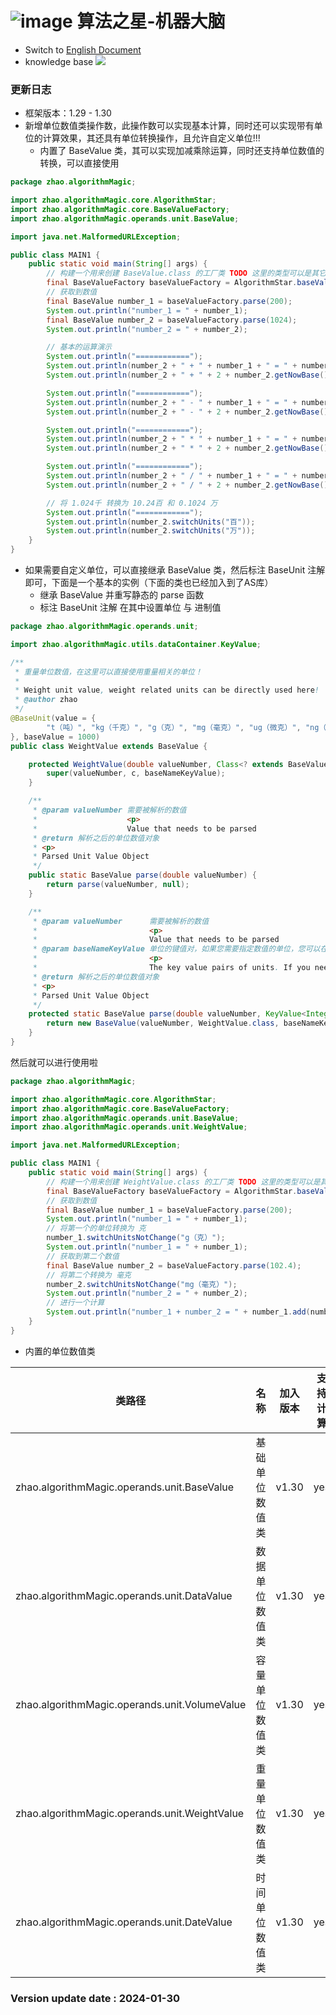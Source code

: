 # ![image](https://user-images.githubusercontent.com/113756063/194830221-abe24fcc-484b-4769-b3b7-ec6d8138f436.png) 算法之星-机器大脑

- Switch to [English Document](https://github.com/BeardedManZhao/algorithmStar/blob/Zhao-develop/src_code/README.md)
- knowledge base
  <a href="https://github.com/BeardedManZhao/algorithmStar/blob/main/KnowledgeDocument/knowledge%20base-Chinese.md">
  <img src = "https://user-images.githubusercontent.com/113756063/194838003-7ad14dac-b38c-4b57-a942-ba58f00baaf7.png"/>
  </a>

### 更新日志

* 框架版本：1.29 - 1.30
* 新增单位数值类操作数，此操作数可以实现基本计算，同时还可以实现带有单位的计算效果，其还具有单位转换操作，且允许自定义单位!!!
    * 内置了 BaseValue 类，其可以实现加减乘除运算，同时还支持单位数值的转换，可以直接使用

```java
package zhao.algorithmMagic;

import zhao.algorithmMagic.core.AlgorithmStar;
import zhao.algorithmMagic.core.BaseValueFactory;
import zhao.algorithmMagic.operands.unit.BaseValue;

import java.net.MalformedURLException;

public class MAIN1 {
    public static void main(String[] args) {
        // 构建一个用来创建 BaseValue.class 的工厂类 TODO 这里的类型可以是其它的 但是要确保是 BaseValue 的子类
        final BaseValueFactory baseValueFactory = AlgorithmStar.baseValueFactory(BaseValue.class);
        // 获取到数值
        final BaseValue number_1 = baseValueFactory.parse(200);
        System.out.println("number_1 = " + number_1);
        final BaseValue number_2 = baseValueFactory.parse(1024);
        System.out.println("number_2 = " + number_2);

        // 基本的运算演示
        System.out.println("============");
        System.out.println(number_2 + " + " + number_1 + " = " + number_1.add(number_2));
        System.out.println(number_2 + " + " + 2 + number_2.getNowBase().getValue() + " = " + number_2.add(2));

        System.out.println("============");
        System.out.println(number_2 + " - " + number_1 + " = " + number_1.diff(number_2));
        System.out.println(number_2 + " - " + 2 + number_2.getNowBase().getValue() + " = " + number_2.diff(2));

        System.out.println("============");
        System.out.println(number_2 + " * " + number_1 + " = " + number_1.multiply(number_2));
        System.out.println(number_2 + " * " + 2 + number_2.getNowBase().getValue() + " = " + number_2.multiply(2));

        System.out.println("============");
        System.out.println(number_2 + " / " + number_1 + " = " + number_1.divide(number_2));
        System.out.println(number_2 + " / " + 2 + number_2.getNowBase().getValue() + " = " + number_2.divide(2));

        // 将 1.024千 转换为 10.24百 和 0.1024 万
        System.out.println("============");
        System.out.println(number_2.switchUnits("百"));
        System.out.println(number_2.switchUnits("万"));
    }
}

```

* 如果需要自定义单位，可以直接继承 BaseValue 类，然后标注 BaseUnit 注解即可，下面是一个基本的实例（下面的类也已经加入到了AS库）
    * 继承 BaseValue 并重写静态的 parse 函数
    * 标注 BaseUnit 注解 在其中设置单位 与 进制值

```java
package zhao.algorithmMagic.operands.unit;

import zhao.algorithmMagic.utils.dataContainer.KeyValue;

/**
 * 重量单位数值，在这里可以直接使用重量相关的单位！
 *
 * Weight unit value, weight related units can be directly used here!
 * @author zhao
 */
@BaseUnit(value = {
        "t（吨）", "kg（千克）", "g（克）", "mg（毫克）", "ug（微克）", "ng（纳克）", "pg（皮克）", "fg（飞克）"
}, baseValue = 1000)
public class WeightValue extends BaseValue {

    protected WeightValue(double valueNumber, Class<? extends BaseValue> c, KeyValue<Integer, String> baseNameKeyValue) {
        super(valueNumber, c, baseNameKeyValue);
    }

    /**
     * @param valueNumber 需要被解析的数值
     *                    <p>
     *                    Value that needs to be parsed
     * @return 解析之后的单位数值对象
     * <p>
     * Parsed Unit Value Object
     */
    public static BaseValue parse(double valueNumber) {
        return parse(valueNumber, null);
    }

    /**
     * @param valueNumber      需要被解析的数值
     *                         <p>
     *                         Value that needs to be parsed
     * @param baseNameKeyValue 单位的键值对，如果您需要指定数值的单位，您可以在这里进行指定，如果您不需要可以直接设置为 null，请注意 如果您不设置为null 此操作将不会对数值进行任何化简.
     *                         <p>
     *                         The key value pairs of units. If you need to specify the unit of a numerical value, you can specify it here. If you don't need it, you can directly set it to null. Please note that if you don't set it to null, this operation will not simplify the numerical value in any way.
     * @return 解析之后的单位数值对象
     * <p>
     * Parsed Unit Value Object
     */
    protected static BaseValue parse(double valueNumber, KeyValue<Integer, String> baseNameKeyValue) {
        return new BaseValue(valueNumber, WeightValue.class, baseNameKeyValue);
    }
}

```

然后就可以进行使用啦

```java
package zhao.algorithmMagic;

import zhao.algorithmMagic.core.AlgorithmStar;
import zhao.algorithmMagic.core.BaseValueFactory;
import zhao.algorithmMagic.operands.unit.BaseValue;
import zhao.algorithmMagic.operands.unit.WeightValue;

import java.net.MalformedURLException;

public class MAIN1 {
    public static void main(String[] args) {
        // 构建一个用来创建 WeightValue.class 的工厂类 TODO 这里的类型可以是其它的 但是要确保是 BaseValue 的子类
        final BaseValueFactory baseValueFactory = AlgorithmStar.baseValueFactory(WeightValue.class);
        // 获取到数值
        final BaseValue number_1 = baseValueFactory.parse(200);
        System.out.println("number_1 = " + number_1);
        // 将第一个的单位转换为 克
        number_1.switchUnitsNotChange("g（克）");
        System.out.println("number_1 = " + number_1);
        // 获取到第二个数值
        final BaseValue number_2 = baseValueFactory.parse(102.4);
        // 将第二个转换为 毫克
        number_2.switchUnitsNotChange("mg（毫克）");
        System.out.println("number_2 = " + number_2);
        // 进行一个计算
        System.out.println("number_1 + number_2 = " + number_1.add(number_2));
    }
}

```

* 内置的单位数值类

| 类路径                                           | 名称      | 加入版本  | 支持计算 |
|-----------------------------------------------|---------|-------|------|
| zhao.algorithmMagic.operands.unit.BaseValue   | 基础单位数值类 | v1.30 | yes  |
| zhao.algorithmMagic.operands.unit.DataValue   | 数据单位数值类 | v1.30 | yes  |
| zhao.algorithmMagic.operands.unit.VolumeValue | 容量单位数值类 | v1.30 | yes  |
| zhao.algorithmMagic.operands.unit.WeightValue | 重量单位数值类 | v1.30 | yes  |
| zhao.algorithmMagic.operands.unit.DateValue   | 时间单位数值类 | v1.30 | yes  |


### Version update date : 2024-01-30
